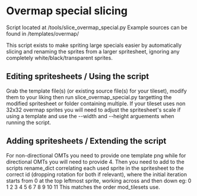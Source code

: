 # Overmap special slicing

Script located at /tools/slice_overmap_special.py
Example sources can be found in /templates/overmap/

This script exists to make spriting large specials easier by automatically slicing and renaming the sprites from a larger spritesheet, ignoring any completely white/black/transparent sprites.

## Editing spritesheets / Using the script

Grab the template file(s) (or existing source file(s) for your tileset), modify them to your liking then run slice_overmap_special.py targetting the modified spritesheet or folder containing multiple.
If your tileset uses non 32x32 overmap sprites you will need to adjust the spritesheet's scale if using a template and use the --width and --height arguements when running the script.

## Adding spritesheets / Extending the script

For non-directional OMTs you need to provide one template png while for directional OMTs you will need to provide 4.
Then you need to add to the scripts rename_dict correlating each used sprite in the spritesheet to the correct id (dropping rotation for both if relevant), where the initial iteration starts from 0 at the top leftmost sprite, working across and then down eg:
0  1  2  3
4  5  6  7
8  9  10 11
This matches the order mod_tilesets use.
